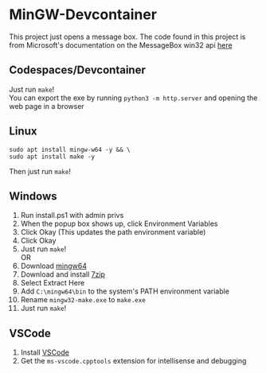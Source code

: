 # MinGW-Devcontainer
This project just opens a message box. The code found in this project is from Microsoft's documentation on the MessageBox win32 api [here](https://learn.microsoft.com/en-us/windows/win32/api/winuser/nf-winuser-messagebox) 
## Codespaces/Devcontainer
Just run `make`! </br>
You can export the exe by running `python3 -m http.server` and opening the web page in a browser
## Linux
```
sudo apt install mingw-w64 -y && \
sudo apt install make -y
```
Then just run `make`!
## Windows
1. Run install.ps1 with admin privs
2. When the popup box shows up, click Environment Variables
3. Click Okay (This updates the path environment variable)
4. Click Okay
5. Just run `make`! </br>
OR
1. Download [mingw64](https://sourceforge.net/projects/mingw-w64/files/Toolchains%20targetting%20Win64/Personal%20Builds/mingw-builds/8.1.0/threads-win32/seh/x86_64-8.1.0-release-win32-seh-rt_v6-rev0.7z)
2. Download and install [7zip](https://www.7-zip.org/a/7z2301-x64.exe)
3. Select Extract Here
4. Add `C:\mingw64\bin` to the system's PATH environment variable
5. Rename `mingw32-make.exe` to `make.exe`
6. Just run `make`! 
## VSCode 
1. Install [VSCode](https://code.visualstudio.com/download)
2. Get the `ms-vscode.cpptools` extension for intellisense and debugging
